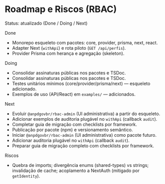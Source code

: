 # Roadmap e Riscos (RBAC)

Status: atualizado (Done / Doing / Next)

Done
- Monorepo esqueleto com pacotes: core, provider, prisma, next, react.
- Adapter Next (`withApi`) e rota piloto (`GET /api/perfis`).
- Provider Prisma com herança e agregação (skeleton).

Doing
- Consolidar assinaturas públicas nos pacotes e TSDoc.
- Consolidar assinaturas públicas nos pacotes e TSDoc.
- Testes unitários mínimos (core/provider/prisma/next) — esqueleto adicionado.
- Exemplos de uso (API/React) em `examples/` — adicionados.

Next
- Evoluir `@anpdgovbr/rbac-admin` (UI administrativa) a partir do esqueleto.
- Adicionar exemplos de auditoria plugável no `withApi` (callback `audit`).
- Completar guia de migração com checklists por framework.
- Publicação por pacote (npm) e versionamento semântico.
- Iniciar `@anpdgovbr/rbac-admin` (UI administrativa) como pacote futuro.
- Adicionar auditoria plugável no `withApi` (callback `audit`).
- Preparar guia de migração completo com checklists por framework.

Riscos
- Quebra de imports; divergência enums (shared-types) vs strings; invalidação de cache; acoplamento a NextAuth (mitigado por `getIdentity`).
